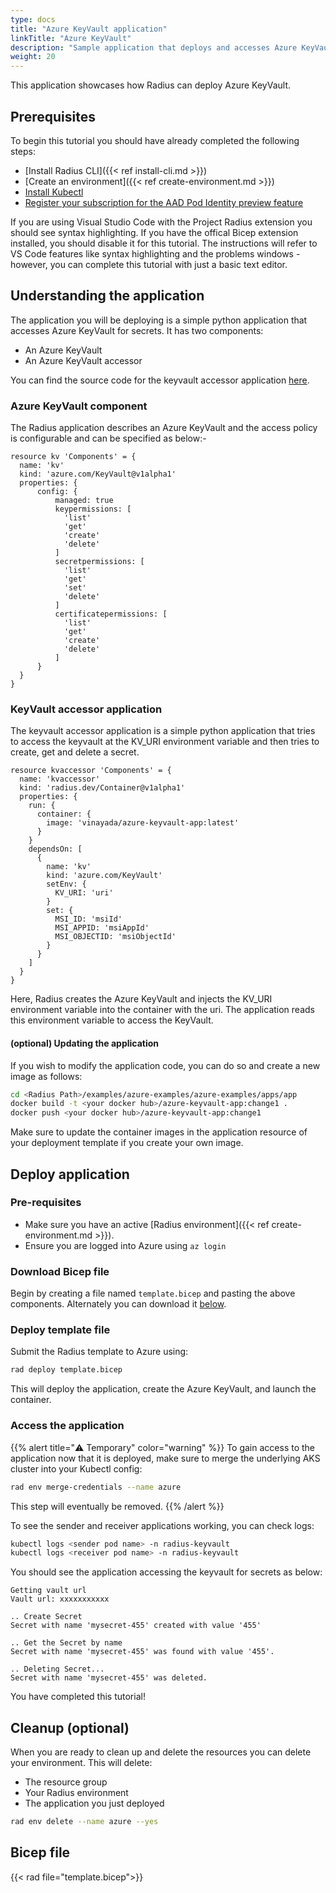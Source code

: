 ```yaml
---
type: docs
title: "Azure KeyVault application"
linkTitle: "Azure KeyVault"
description: "Sample application that deploys and accesses Azure KeyVault"
weight: 20
---
```


This application showcases how Radius can deploy Azure KeyVault.

## Prerequisites

To begin this tutorial you should have already completed the following steps:

- [Install Radius CLI]({{< ref install-cli.md >}})
- [Create an environment]({{< ref create-environment.md >}})
- [Install Kubectl](https://kubernetes.io/docs/tasks/tools/)
- [Register your subscription for the AAD Pod Identity preview feature](https://docs.microsoft.com/en-us/azure/aks/use-azure-ad-pod-identity#register-the-enablepodidentitypreview)

If you are using Visual Studio Code with the Project Radius extension you should see syntax highlighting. If you have the offical Bicep extension installed, you should disable it for this tutorial. The instructions will refer to VS Code features like syntax highlighting and the problems windows - however, you can complete this tutorial with just a basic text editor.

## Understanding the application

The application you will be deploying is a simple python application that accesses Azure KeyVault for secrets. It has two components:

- An Azure KeyVault
- An Azure KeyVault accessor

You can find the source code for the keyvault accessor application [here](https://github.com/Azure/radius/tree/main/examples/azure-examples/azure-keyvault/apps).

### Azure KeyVault component

The Radius application describes an Azure KeyVault and the access policy is configurable and can be specified as below:-

```
resource kv 'Components' = {
  name: 'kv'
  kind: 'azure.com/KeyVault@v1alpha1'
  properties: {
      config: {
          managed: true
          keypermissions: [
            'list'
            'get'
            'create'
            'delete'
          ]
          secretpermissions: [
            'list'
            'get'
            'set'
            'delete'
          ]
          certificatepermissions: [
            'list'
            'get'
            'create'
            'delete'
          ]
      }
  }
}
```

### KeyVault accessor application

The keyvault accessor application is a simple python application that tries to access the keyvault at the KV_URI environment variable and then tries to create, get and delete a secret.

```
resource kvaccessor 'Components' = {
  name: 'kvaccessor'
  kind: 'radius.dev/Container@v1alpha1'
  properties: {
    run: {
      container: {
        image: 'vinayada/azure-keyvault-app:latest'
      }
    }
    dependsOn: [
      {
        name: 'kv'
        kind: 'azure.com/KeyVault'
        setEnv: {
          KV_URI: 'uri'
        }
        set: {
          MSI_ID: 'msiId'
          MSI_APPID: 'msiAppId'
          MSI_OBJECTID: 'msiObjectId'
        }
      }
    ]
  }
}
```

Here, Radius creates the Azure KeyVault and injects the KV_URI environment variable into the container with the uri. The application reads this environment variable to access the KeyVault.

#### (optional) Updating the application

If you wish to modify the application code, you can do so and create a new image as follows:

```bash
cd <Radius Path>/examples/azure-examples/azure-examples/apps/app
docker build -t <your docker hub>/azure-keyvault-app:change1 .
docker push <your docker hub>/azure-keyvault-app:change1
```

Make sure to update the container images in the application resource of your deployment template if you create your own image.

## Deploy application

### Pre-requisites

- Make sure you have an active [Radius environment]({{< ref create-environment.md >}}).
- Ensure you are logged into Azure using `az login`

### Download Bicep file

Begin by creating a file named `template.bicep` and pasting the above components. Alternately you can download it [below](#bicep-file).

### Deploy template file

Submit the Radius template to Azure using:

```sh
rad deploy template.bicep
```

This will deploy the application, create the Azure KeyVault, and launch the container.

### Access the application

{{% alert title="⚠️ Temporary" color="warning" %}}
To gain access to the application now that it is deployed, make sure to merge the underlying AKS cluster into your Kubectl config:
```sh
rad env merge-credentials --name azure 
```
This step will eventually be removed.
{{% /alert %}}

To see the sender and receiver applications working, you can check logs:

```sh
kubectl logs <sender pod name> -n radius-keyvault
kubectl logs <receiver pod name> -n radius-keyvault
```

You should see the application accessing the keyvault for secrets as below:

```
Getting vault url
Vault url: xxxxxxxxxxx

.. Create Secret
Secret with name 'mysecret-455' created with value '455'

.. Get the Secret by name
Secret with name 'mysecret-455' was found with value '455'.

.. Deleting Secret...
Secret with name 'mysecret-455' was deleted.
```

You have completed this tutorial!

## Cleanup (optional)

When you are ready to clean up and delete the resources you can delete your environment. This will delete:

- The resource group
- Your Radius environment
- The application you just deployed

```sh
rad env delete --name azure --yes
```


## Bicep file

{{< rad file="template.bicep">}}